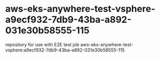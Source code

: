 # aws-eks-anywhere-test-vsphere-a9ecf932-7db9-43ba-a892-031e30b58555-115
repository for use with E2E test job aws-eks-anywhere-test-vsphere:a9ecf932-7db9-43ba-a892-031e30b58555-115
